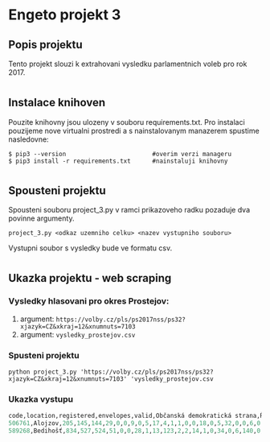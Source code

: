 # Engeto projekt 3

## Popis projektu
Tento projekt slouzi k extrahovani vysledku parlamentnich voleb pro rok 2017.

#
## Instalace knihoven
Pouzite knihovny jsou ulozeny v souboru requirements.txt. Pro instalaci pouzijeme nove virtualni prostredi a s nainstalovanym manazerem spustime nasledovne:
```
$ pip3 --version                        #overim verzi manageru
$ pip3 install -r requirements.txt      #nainstaluji knihovny
```

#
## Spousteni projektu
Spousteni souboru project_3.py v ramci prikazoveho radku pozaduje dva povinne argumenty.
```
project_3.py <odkaz uzemniho celku> <nazev vystupniho souboru>
```
Vystupni soubor s vysledky bude ve formatu csv.

#
## Ukazka projektu - web scraping
### Vysledky hlasovani pro okres Prostejov:
1. argument: `https://volby.cz/pls/ps2017nss/ps32?xjazyk=CZ&xkraj=12&xnumnuts=7103`
2. argument: `vysledky_prostejov.csv`
### Spusteni projektu
```
python project_3.py 'https://volby.cz/pls/ps2017nss/ps32?xjazyk=CZ&xkraj=12&xnumnuts=7103' 'vysledky_prostejov.csv
```
### Ukazka vystupu
```python
code,location,registered,envelopes,valid,Občanská demokratická strana,Řád národa - Vlastenecká unie,CESTA ODPOVĚDNÉ SPOLEČNOSTI,Česká str.sociálně demokrat.,Radostné Česko,STAROSTOVÉ A NEZÁVISLÍ,Komunistická str.Čech a Moravy,Strana zelených,"ROZUMNÍ-stop migraci,diktát.EU",Strana svobodných občanů,Blok proti islam.-Obran.domova,Občanská demokratická aliance,Česká pirátská strana,Referendum o Evropské unii,TOP 09,ANO 2011,Dobrá volba 2016,SPR-Republ.str.Čsl. M.Sládka,Křesť.demokr.unie-Čs.str.lid.,Česká strana národně sociální,REALISTÉ,SPORTOVCI,Dělnic.str.sociální spravedl.,Svob.a př.dem.-T.Okamura (SPD),Strana Práv Občanů
506761,Alojzov,205,145,144,29,0,0,9,0,5,17,4,1,1,0,0,18,0,5,32,0,0,6,0,0,1,1,15,0
589268,Bedihošť,834,527,524,51,0,0,28,1,13,123,2,2,14,1,0,34,0,6,140,0,0,26,0,0,0,0,82,1
```